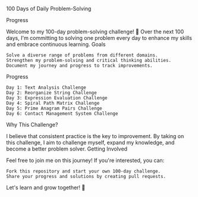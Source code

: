100 Days of Daily Problem-Solving

Progress

Welcome to my 100-day problem-solving challenge! 🚀 Over the next 100 days, I'm committing to solving one problem every day to enhance my skills and embrace continuous learning.
Goals

    Solve a diverse range of problems from different domains.
    Strengthen my problem-solving and critical thinking abilities.
    Document my journey and progress to track improvements.

Progress

    Day 1: Text Analysis Challenge
    Day 2: Reorganize String Challenge
    Day 3: Expression Evaluation Challenge
    Day 4: Spiral Path Matrix Challenge
    Day 5: Prime Anagram Pairs Challenge
    Day 6: Contact Management System Challenge

Why This Challenge?

I believe that consistent practice is the key to improvement. By taking on this challenge, I aim to challenge myself, expand my knowledge, and become a better problem solver.
Getting Involved

Feel free to join me on this journey! If you're interested, you can:

    Fork this repository and start your own 100-day challenge.
    Share your progress and solutions by creating pull requests.

Let's learn and grow together! 🌱
